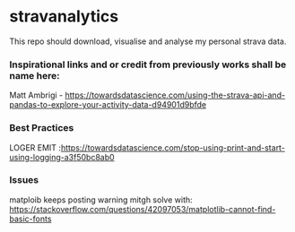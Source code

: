 # stravanalytics

This repo should download, visualise and analyse my personal strava data.

### Inspirational links and or credit from previously works shall be name here:
Matt Ambrigi - https://towardsdatascience.com/using-the-strava-api-and-pandas-to-explore-your-activity-data-d94901d9bfde

### Best Practices
LOGER EMIT :https://towardsdatascience.com/stop-using-print-and-start-using-logging-a3f50bc8ab0


### Issues

matploib keeps posting warning mitgh solve with:
https://stackoverflow.com/questions/42097053/matplotlib-cannot-find-basic-fonts